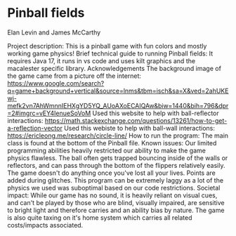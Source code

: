 # Pinball fields

Elan Levin and James McCarthy 

Project description:
    This is a pinball game with fun colors and mostly working game physics!
Brief technical guide to running Pinball fields:
    It requires Java 17, it runs in vs code and uses kilt graphics and the macalester specific library.
Acknowledgements
    The background image of the game came from a picture off the internet: https://www.google.com/search?q=game+background+vertical&source=lnms&tbm=isch&sa=X&ved=2ahUKEwj-mefk2vn7AhWmnnIEHXgYD5YQ_AUoAXoECAIQAw&biw=1440&bih=796&dpr=2#imgrc=vEY4IenueSoVoM
    Used this website to help with ball-reflector interactions: https://math.stackexchange.com/questions/13261/how-to-get-a-reflection-vector
    Used this webiste to help with ball-wall interactions: https://ericleong.me/research/circle-line/
How to run the program:
    The main class is found at the bottom of the Pinball file. 
Known issues:
    Our limited programming abilities heavily restricted our ability to make the game physics flawless. The ball often gets trapped bouncing inside of the walls or reflectors, and can pass through the bottom of the flippers relatively easily. The game doesn't do anything once you've lost all your lives. Points are added during glitches. This program can be extremely laggy as a lot of the physics we used was suboptimal based on our code restrictions. 
Societal impact:
    While our game has no sound, it is heavily reliant on visual cues, and can't be played by those who are blind, visually impaired, are sensitive to bright light and therefore carries and an ability bias by nature. The game is also quite taxing on it's home system which carries all related costs/impacts associated. 
